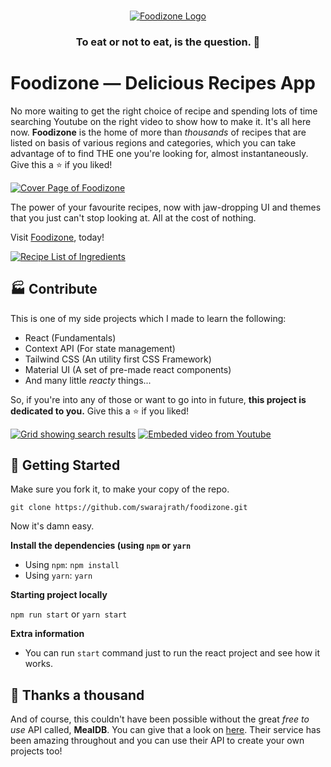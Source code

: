 <br />

<p align="center">
  <a href="https://swarajrath-foodizone.netlify.app//">
    <img src="https://encrypted-tbn0.gstatic.com/images?q=tbn:ANd9GcT2ZoOPyNScJZ1Rz4Xt5013v0xssseSKHeOuA&usqp=CAU" alt="Foodizone Logo">
  </a>

  <h3 align="center">To eat or not to eat, is the question. 🍕</h3>

# Foodizone — Delicious Recipes App

No more waiting to get the right choice of recipe and spending lots of time searching Youtube on the right video to show how to make it.
It's all here now.
**Foodizone** is the home of more than _thousands_ of recipes that are listed on basis of various regions and categories, which
you can take advantage of to find THE one you're looking for, almost instantaneously. Give this a ⭐ if you liked!

[![Cover Page of Foodizone](https://i.imgur.com/RTfPTxW.png)](https://swarajrath-foodizone.netlify.app/)

The power of your favourite recipes, now with jaw-dropping UI and themes that you just can't stop looking at. All at the cost of nothing.

Visit [Foodizone](https://swarajrath-foodizone.netlify.app//), today!

[![Recipe List of Ingredients](https://i.imgur.com/fhLL56V.png)](https://swarajrath-foodizone.netlify.app/)

## 🏭 Contribute

This is one of my side projects which I made to learn the following:

- React (Fundamentals)
- Context API (For state management)
- Tailwind CSS (An utility first CSS Framework)
- Material UI (A set of pre-made react components)
- And many little _reacty_ things...

So, if you're into any of those or want to go into in future, **this project is dedicated to you.** Give this a ⭐ if you liked!

[![Grid showing search results](https://i.imgur.com/5UTaVlZ.png)](https://swarajrath-foodizone.netlify.app/)
[![Embeded video from Youtube](https://i.imgur.com/FzD8d70.png)](hhttps://swarajrath-foodizone.netlify.app/)

## 🎉 Getting Started

Make sure you fork it, to make your copy of the repo.

`git clone https://github.com/swarajrath/foodizone.git`

Now it's damn easy.

**Install the dependencies (using `npm` or `yarn`**

- Using `npm`: `npm install`
- Using `yarn`: `yarn`

**Starting project locally**

`npm run start` or `yarn start`

**Extra information**

- You can run `start` command just to run the react project and see how it works.

## 🌈 Thanks a thousand

And of course, this couldn't have been possible without the great _free to use_ API called, **MealDB**. You can give that a look on [here](https://www.themealdb.com/api.php).
Their service has been amazing throughout and you can use their API to create your own projects too!
